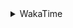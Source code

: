 <details>
 <summary>WakaTime</summary>

<!--START_SECTION:waka-->
![Profile Views](http://img.shields.io/badge/Profile%20Views-2-blue)

**🐱 My Github Data** 

> 🏆 355 Contributions in the Year 2021
 > 
> 📦 249.0 kB Used in Github's Storage 
 > 
> 🚫 Not Opted to Hire
 > 
> 📜 43 Public Repositories 
 > 
> 🔑 1 Private Repository 
 > 
**I'm a Night 🦉** 

```text
🌞 Morning    30 commits     ██░░░░░░░░░░░░░░░░░░░░░░░   9.68% 
🌆 Daytime    122 commits    █████████░░░░░░░░░░░░░░░░   39.35% 
🌃 Evening    123 commits    ██████████░░░░░░░░░░░░░░░   39.68% 
🌙 Night      35 commits     ██░░░░░░░░░░░░░░░░░░░░░░░   11.29%

```
📅 **I'm Most Productive on Monday** 

```text
Monday       57 commits     ████░░░░░░░░░░░░░░░░░░░░░   18.39% 
Tuesday      47 commits     ███░░░░░░░░░░░░░░░░░░░░░░   15.16% 
Wednesday    40 commits     ███░░░░░░░░░░░░░░░░░░░░░░   12.9% 
Thursday     48 commits     ███░░░░░░░░░░░░░░░░░░░░░░   15.48% 
Friday       42 commits     ███░░░░░░░░░░░░░░░░░░░░░░   13.55% 
Saturday     42 commits     ███░░░░░░░░░░░░░░░░░░░░░░   13.55% 
Sunday       34 commits     ██░░░░░░░░░░░░░░░░░░░░░░░   10.97%

```


📊 **This Week I Spent My Time On** 

```text
⌚︎ Time Zone: Asia/Shanghai

💬 Programming Languages: 
Go                       27 hrs 5 mins       ████████████████░░░░░░░░░   66.55% 
Batchfile                3 hrs 52 mins       ██░░░░░░░░░░░░░░░░░░░░░░░   9.53% 
C++                      2 hrs 56 mins       █░░░░░░░░░░░░░░░░░░░░░░░░   7.24% 
Markdown                 1 hr 15 mins        ░░░░░░░░░░░░░░░░░░░░░░░░░   3.11% 
Python                   1 hr 9 mins         ░░░░░░░░░░░░░░░░░░░░░░░░░   2.83%

🔥 Editors: 
VS Code                  39 hrs 53 mins      ████████████████████████░   97.98% 
IntelliJ                 49 mins             ░░░░░░░░░░░░░░░░░░░░░░░░░   2.02%

🐱‍💻 Projects: 
matcloud                 26 hrs 4 mins       ████████████████░░░░░░░░░   64.06% 
leetcode                 5 hrs 10 mins       ███░░░░░░░░░░░░░░░░░░░░░░   12.73% 
cpp                      3 hrs 54 mins       ██░░░░░░░░░░░░░░░░░░░░░░░   9.61% 
demo                     1 hr 51 mins        █░░░░░░░░░░░░░░░░░░░░░░░░   4.55% 
Unknown Project          47 mins             ░░░░░░░░░░░░░░░░░░░░░░░░░   1.96%

💻 Operating System: 
Windows                  40 hrs 40 mins      █████████████████████████   99.9% 
Linux                    2 mins              ░░░░░░░░░░░░░░░░░░░░░░░░░   0.1%

```

**I Mostly Code in Go** 

```text
Go                       13 repos            ██████████░░░░░░░░░░░░░░░   40.62% 
Java                     9 repos             ███████░░░░░░░░░░░░░░░░░░   28.12% 
Python                   2 repos             █░░░░░░░░░░░░░░░░░░░░░░░░   6.25% 
Vue                      2 repos             █░░░░░░░░░░░░░░░░░░░░░░░░   6.25% 
HTML                     2 repos             █░░░░░░░░░░░░░░░░░░░░░░░░   6.25%

```


**Timeline**

![Chart not found](https://raw.githubusercontent.com/MaoLongLong/MaoLongLong/main/charts/bar_graph.png) 


 Last Updated on 22/08/2021
<!--END_SECTION:waka-->

</details>
